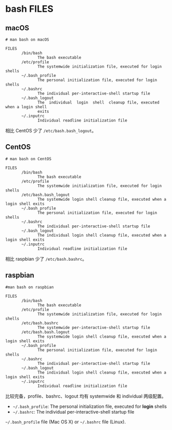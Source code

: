 # bash FILES

## macOS

```shell
# man bash on macOS

FILES
       /bin/bash
              The bash executable
       /etc/profile
              The systemwide initialization file, executed for login shells
       ~/.bash_profile
              The personal initialization file, executed for login shells
       ~/.bashrc
              The individual per-interactive-shell startup file
       ~/.bash_logout
              The  individual  login  shell  cleanup file, executed when a login shell
              exits
       ~/.inputrc
              Individual readline initialization file

```

相比 CentOS 少了 `/etc/bash.bash_logout`。

## CentOS

```shell
# man bash on CentOS

FILES
       /bin/bash
              The bash executable
       /etc/profile
              The systemwide initialization file, executed for login shells
       /etc/bash.bash_logout
              The systemwide login shell cleanup file, executed when a login shell exits
       ~/.bash_profile
              The personal initialization file, executed for login shells
       ~/.bashrc
              The individual per-interactive-shell startup file
       ~/.bash_logout
              The individual login shell cleanup file, executed when a login shell exits
       ~/.inputrc
              Individual readline initialization file

```

相比 raspbian 少了 `/etc/bash.bashrc`。

## raspbian

```shell
#man bash on raspbian

FILES
       /bin/bash
              The bash executable
       /etc/profile
              The systemwide initialization file, executed for login shells
       /etc/bash.bashrc
              The systemwide per-interactive-shell startup file
       /etc/bash.bash.logout
              The systemwide login shell cleanup file, executed when a login shell exits
       ~/.bash_profile
              The personal initialization file, executed for login shells
       ~/.bashrc
              The individual per-interactive-shell startup file
       ~/.bash_logout
              The individual login shell cleanup file, executed when a login shell exits
       ~/.inputrc
              Individual readline initialization file

```

比较完备，profile、bashrc、logout 均有 systemwide 和 individual 两级配置。

- `~/.bash_profile`: The personal initialization file, executed for **login** shells  
- `~/.bashrc`: The individual per-interactive-shell startup file  

`~/.bash_profile` file (Mac OS X) or `~/.bashrc` file (Linux). 

